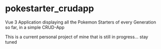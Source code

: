 # pokestarter_crudapp
Vue 3 Application displaying all the Pokemon Starters of every Generation so far, in a simple CRUD-App

This is a current personal project of mine that is still in progress... stay tuned
